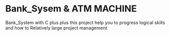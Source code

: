# Bank_Sysem & ATM MACHINE
Bank_System with C plus plus 
this project help you to progress logical skills and how to Relatively large project management
